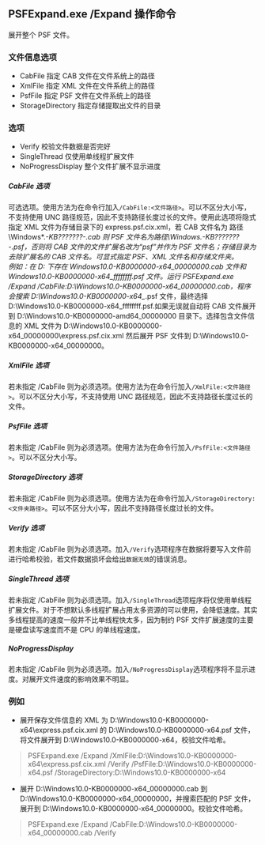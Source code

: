 ## PSFExpand.exe /Expand 操作命令
展开整个 PSF 文件。
### 文件信息选项
- CabFile 指定 CAB 文件在文件系统上的路径
- XmlFile 指定 XML 文件在文件系统上的路径
- PsfFile 指定 PSF 文件在文件系统上的路径
- StorageDirectory 指定存储提取出文件的目录
### 选项
- Verify 校验文件数据是否完好
- SingleThread 仅使用单线程扩展文件
- NoProgressDisplay 整个文件扩展不显示进度
##### CabFile 选项
可选选项。使用方法为在命令行加入`/CabFile:<文件路径>`。可以不区分大小写，不支持使用 UNC 路径规范，因此不支持路径长度过长的文件。使用此选项将隐式指定 XML 文件为存储目录下的 express.psf.cix.xml，若 CAB 文件名为 路径\Windows*.*-KB???????-*_*.cab 则 PSF 文件名为路径\Windows*.*-KB???????-*_*.psf，否则将 CAB 文件的文件扩展名改为“psf”并作为 PSF 文件名；存储目录为去除扩展名的 CAB 文件名。可显式指定 PSF、XML 文件名和存储文件夹。  
例如：在 D: 下存在 Windows10.0-KB0000000-x64_00000000.cab 文件和 Windows10.0-KB0000000-x64_ffffffff.psf 文件。运行 PSFExpand.exe /Expand /CabFile:D:\Windows10.0-KB0000000-x64_00000000.cab，程序会搜索 D:\Windows10.0-KB0000000-x64_*.psf 文件，最终选择 D:\Windows10.0-KB0000000-x64_ffffffff.psf.如果无误就自动将 CAB 文件展开到 D:\Windows10.0-KB0000000-amd64_00000000 目录下。选择包含文件信息的 XML 文件为 D:\Windows10.0-KB0000000-x64_00000000\express.psf.cix.xml 然后展开 PSF 文件到 D:\Windows10.0-KB0000000-x64_00000000。
##### XmlFile 选项
若未指定 /CabFile 则为必须选项。使用方法为在命令行加入`/XmlFile:<文件路径>`。可以不区分大小写，不支持使用 UNC 路径规范，因此不支持路径长度过长的文件。
##### PsfFile 选项
若未指定 /CabFile 则为必须选项。使用方法为在命令行加入`/PsfFile:<文件路径>`。可以不区分大小写。
##### StorageDirectory 选项
若未指定 /CabFile 则为必须选项。使用方法为在命令行加入`/StorageDirectory:<文件夹路径>`。可以不区分大小写，因此不支持路径长度过长的文件。
##### Verify 选项
若未指定 /CabFile 则为必须选项。加入`/Verify`选项程序在数据将要写入文件前进行哈希校验，若文件数据损坏会给出`数据无效`的错误消息。
##### SingleThread 选项
若未指定 /CabFile 则为必须选项。加入`/SingleThread`选项程序将仅使用单线程扩展文件。对于不想默认多线程扩展占用太多资源的可以使用，会降低速度。其实多线程提高的速度一般并不比单线程快太多，因为制约 PSF 文件扩展速度的主要是硬盘读写速度而不是 CPU 的单线程速度。
##### NoProgressDisplay
若未指定 /CabFile 则为必须选项。加入`/NoProgressDisplay`选项程序将不显示进度。对展开文件速度的影响效果不明显。
### 例如
- 展开保存文件信息的 XML 为 D:\Windows10.0-KB0000000-x64\express.psf.cix.xml 的 D:\Windows10.0-KB0000000-x64.psf 文件，将文件展开到 D:\Windows10.0-KB0000000-x64，校验文件哈希。
>PSFExpand.exe /Expand /XmlFile:D:\Windows10.0-KB0000000-x64\express.psf.cix.xml /Verify /PsfFile:D:\Windows10.0-KB0000000-x64.psf /StorageDirectory:D:\Windows10.0-KB0000000-x64

- 展开 D:\Windows10.0-KB0000000-x64_00000000.cab 到 D:\Windows10.0-KB0000000-x64_00000000，并搜索匹配的 PSF 文件，展开到 D:\Windows10.0-KB0000000-x64_00000000。校验文件哈希。
>PSFExpand.exe /Expand /CabFile:D:\Windows10.0-KB0000000-x64_00000000.cab /Verify
